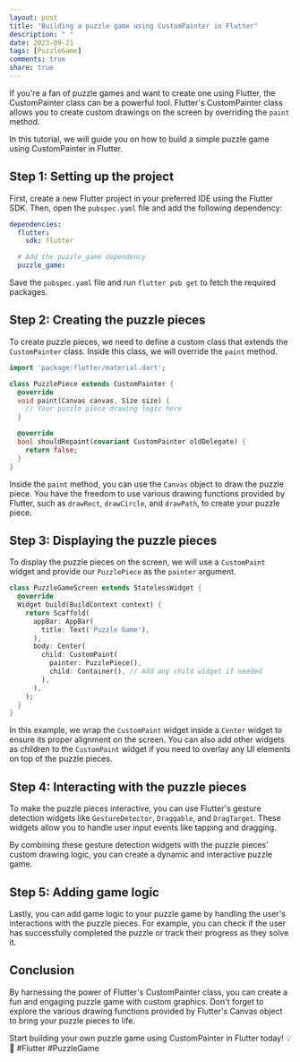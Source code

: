 ```yaml
---
layout: post
title: "Building a puzzle game using CustomPainter in Flutter"
description: " "
date: 2023-09-21
tags: [PuzzleGame]
comments: true
share: true
---
```


If you're a fan of puzzle games and want to create one using Flutter, the CustomPainter class can be a powerful tool. Flutter's CustomPainter class allows you to create custom drawings on the screen by overriding the `paint` method.

In this tutorial, we will guide you on how to build a simple puzzle game using CustomPainter in Flutter.

## Step 1: Setting up the project

First, create a new Flutter project in your preferred IDE using the Flutter SDK. Then, open the `pubspec.yaml` file and add the following dependency:

```yaml
dependencies:
  flutter:
    sdk: flutter

  # Add the puzzle_game dependency
  puzzle_game:
```

Save the `pubspec.yaml` file and run `flutter pub get` to fetch the required packages.

## Step 2: Creating the puzzle pieces

To create puzzle pieces, we need to define a custom class that extends the `CustomPainter` class. Inside this class, we will override the `paint` method.

```dart
import 'package:flutter/material.dart';

class PuzzlePiece extends CustomPainter {
  @override
  void paint(Canvas canvas, Size size) {
    // Your puzzle piece drawing logic here
  }

  @override
  bool shouldRepaint(covariant CustomPainter oldDelegate) {
    return false;
  }
}
```

Inside the `paint` method, you can use the `Canvas` object to draw the puzzle piece. You have the freedom to use various drawing functions provided by Flutter, such as `drawRect`, `drawCircle`, and `drawPath`, to create your puzzle piece.

## Step 3: Displaying the puzzle pieces

To display the puzzle pieces on the screen, we will use a `CustomPaint` widget and provide our `PuzzlePiece` as the `painter` argument.

```dart
class PuzzleGameScreen extends StatelessWidget {
  @override
  Widget build(BuildContext context) {
    return Scaffold(
      appBar: AppBar(
        title: Text('Puzzle Game'),
      ),
      body: Center(
        child: CustomPaint(
          painter: PuzzlePiece(),
          child: Container(), // Add any child widget if needed
        ),
      ),
    );
  }
}
```

In this example, we wrap the `CustomPaint` widget inside a `Center` widget to ensure its proper alignment on the screen. You can also add other widgets as children to the `CustomPaint` widget if you need to overlay any UI elements on top of the puzzle pieces.

## Step 4: Interacting with the puzzle pieces

To make the puzzle pieces interactive, you can use Flutter's gesture detection widgets like `GestureDetector`, `Draggable`, and `DragTarget`. These widgets allow you to handle user input events like tapping and dragging.

By combining these gesture detection widgets with the puzzle pieces' custom drawing logic, you can create a dynamic and interactive puzzle game.

## Step 5: Adding game logic

Lastly, you can add game logic to your puzzle game by handling the user's interactions with the puzzle pieces. For example, you can check if the user has successfully completed the puzzle or track their progress as they solve it.

## Conclusion

By harnessing the power of Flutter's CustomPainter class, you can create a fun and engaging puzzle game with custom graphics. Don't forget to explore the various drawing functions provided by Flutter's Canvas object to bring your puzzle pieces to life.

Start building your own puzzle game using CustomPainter in Flutter today! 💡📲 #Flutter #PuzzleGame